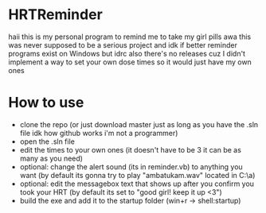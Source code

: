 # HRTReminder

haii this is my personal program to remind me to take my girl pills awa
this was never supposed to be a serious project and idk if better reminder programs exist on Windows but idrc
also there's no releases cuz I didn't implement a way to set your own dose times so it would just have my own ones

# How to use
- clone the repo (or just download master just as long as you have the .sln file idk how github works i'm not a programmer)
- open the .sln file
- edit the times to your own ones (it doesn't have to be 3 it can be as many as you need)
- optional: change the alert sound (its in reminder.vb) to anything you want (by default its gonna try to play "ambatukam.wav" located in C:\a\)
- optional: edit the messagebox text that shows up after you confirm you took your HRT (by default its set to "good girl! keep it up <3")
- build the exe and add it to the startup folder (win+r -> shell:startup)
